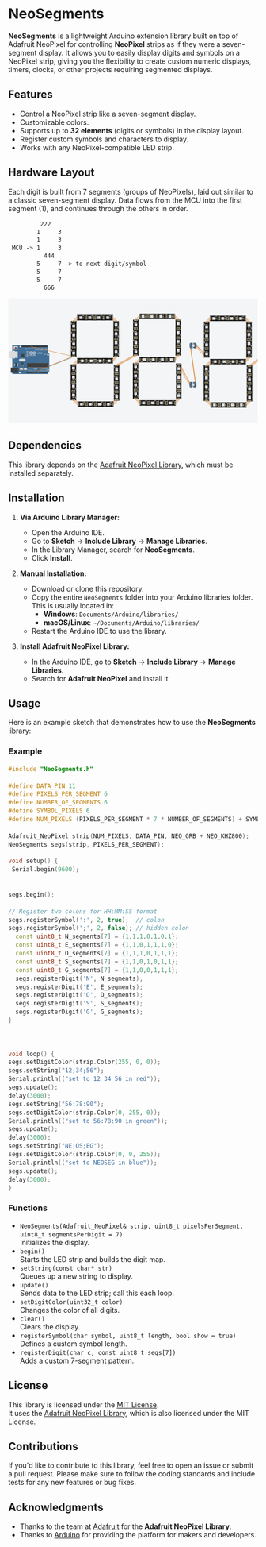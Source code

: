 # NeoSegments

**NeoSegments** is a lightweight Arduino extension library built on top of Adafruit NeoPixel for controlling **NeoPixel** strips as if they were a seven-segment display. It allows you to easily display digits and symbols on a NeoPixel strip, giving you the flexibility to create custom numeric displays, timers, clocks, or other projects requiring segmented displays.

## Features
- Control a NeoPixel strip like a seven-segment display.
- Customizable colors.
- Supports up to **32 elements** (digits or symbols) in the display layout.
- Register custom symbols and characters to display.
- Works with any NeoPixel-compatible LED strip.


## Hardware Layout

Each digit is built from 7 segments (groups of NeoPixels), laid out similar to a classic seven-segment display.
Data flows from the MCU into the first segment (1), and continues through the others in order.
 ```
          222
         1     3
         1     3
  MCU -> 1     3
           444
         5     7 -> to next digit/symbol 
         5     7 
         5     7
           666
```
![Hardware Diagram](https://github.com/rpiper2040/NeoSegments/blob/357352562298e80c602e7452cf131e54e2bf7460/NeoSegment_hardware.png)



## Dependencies
This library depends on the [Adafruit NeoPixel Library](https://github.com/adafruit/Adafruit_NeoPixel), which must be installed separately.

## Installation

1. **Via Arduino Library Manager:**

   - Open the Arduino IDE.
   - Go to **Sketch** → **Include Library** → **Manage Libraries**.
   - In the Library Manager, search for **NeoSegments**.
   - Click **Install**.

2. **Manual Installation:**

   - Download or clone this repository.
   - Copy the entire `NeoSegments` folder into your Arduino libraries folder. This is usually located in:
     - **Windows**: `Documents/Arduino/libraries/`
     - **macOS/Linux**: `~/Documents/Arduino/libraries/`
   - Restart the Arduino IDE to use the library.

3. **Install Adafruit NeoPixel Library:**
   - In the Arduino IDE, go to **Sketch** → **Include Library** → **Manage Libraries**.
   - Search for **Adafruit NeoPixel** and install it.

## Usage

Here is an example sketch that demonstrates how to use the **NeoSegments** library:

### Example

```cpp
#include "NeoSegments.h"

#define DATA_PIN 11
#define PIXELS_PER_SEGMENT 6
#define NUMBER_OF_SEGMENTS 6
#define SYMBOL_PIXELS 6
#define NUM_PIXELS (PIXELS_PER_SEGMENT * 7 * NUMBER_OF_SEGMENTS) + SYMBOL_PIXELS  //

Adafruit_NeoPixel strip(NUM_PIXELS, DATA_PIN, NEO_GRB + NEO_KHZ800);
NeoSegments segs(strip, PIXELS_PER_SEGMENT);

void setup() {
 Serial.begin(9600);


segs.begin();

// Register two colons for HH:MM:SS format
segs.registerSymbol(':', 2, true);  // colon
segs.registerSymbol(';', 2, false); // hidden colon 
  const uint8_t N_segments[7] = {1,1,1,0,1,0,1};
  const uint8_t E_segments[7] = {1,1,0,1,1,1,0}; 
  const uint8_t O_segments[7] = {1,1,1,0,1,1,1};
  const uint8_t S_segments[7] = {1,1,0,1,0,1,1}; 
  const uint8_t G_segments[7] = {1,1,0,0,1,1,1}; 
  segs.registerDigit('N', N_segments);
  segs.registerDigit('E', E_segments);
  segs.registerDigit('O', O_segments);
  segs.registerDigit('S', S_segments);
  segs.registerDigit('G', G_segments);
}



void loop() {
segs.setDigitColor(strip.Color(255, 0, 0));  
segs.setString("12;34;56");
Serial.println(("set to 12 34 56 in red"));
segs.update();
delay(3000);
segs.setString("56:78:90");
segs.setDigitColor(strip.Color(0, 255, 0));  
Serial.println(("set to 56:78:90 in green"));
segs.update();
delay(3000);
segs.setString("NE;OS;EG");
segs.setDigitColor(strip.Color(0, 0, 255));  
Serial.println(("set to NEOSEG in blue"));
segs.update();
delay(3000);
}
```
### Functions

- `NeoSegments(Adafruit_NeoPixel& strip, uint8_t pixelsPerSegment, uint8_t segmentsPerDigit = 7)`  
  Initializes the display.
- `begin()`  
  Starts the LED strip and builds the digit map.
- `setString(const char* str)`  
  Queues up a new string to display.
- `update()`  
  Sends data to the LED strip; call this each loop.
- `setDigitColor(uint32_t color)`  
  Changes the color of all digits.
- `clear()`  
  Clears the display.
- `registerSymbol(char symbol, uint8_t length, bool show = true)`  
  Defines a custom symbol length.
- `registerDigit(char c, const uint8_t segs[7])`  
  Adds a custom 7-segment pattern.

## License

This library is licensed under the [MIT License](LICENSE).  
It uses the [Adafruit NeoPixel Library](https://github.com/adafruit/Adafruit_NeoPixel), which is also licensed under the MIT License.

## Contributions

If you'd like to contribute to this library, feel free to open an issue or submit a pull request. Please make sure to follow the coding standards and include tests for any new features or bug fixes.

## Acknowledgments
- Thanks to the team at [Adafruit](https://www.adafruit.com/) for the **Adafruit NeoPixel Library**.
- Thanks to [Arduino](https://www.arduino.cc/) for providing the platform for makers and developers.

